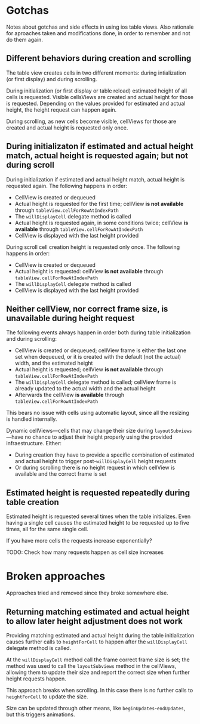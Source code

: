 Gotchas
=======
Notes about gotchas and side effects in using ios table views.
Also rationale for aproaches taken and modifications done, in order to remember and not do them again.



Different behaviors during creation and scrolling
-------------------------------------------------
The table view creates cells in two different moments: during intialization (or first display) and during scrolling.

During initialization (or first display or table reload) estimated height of all cells is requested. Visible cellsViews are created and actual height for those is requested. Depending on the values provided for estimated and actual height, the height request can happen again.

During scrolling, as new cells become visible, cellViews for those are created and actual height is requested only once.



During initializaton if estimated and actual height match, actual height is requested again; but not during scroll
---------------------------------------------------------------------------
During initialization if estimated and actual height match, actual height is requested again. The following happens in order:

- CellView is created or dequeued
- Actual height is requested for the first time; cellView **is not available** through `tableView.cellForRowAtIndexPath`
- The `willDisplayCell` delegate method is called
- Actual height is requested again, in some conditions twice; cellView **is available** through `tableView.cellForRowAtIndexPath`
- CellView is displayed with the last height provided

During scroll cell creation height is requested only once. The following happens in order:
- CellView is created or dequeued
- Actual height is requested: cellView **is not available** through `tableView.cellForRowAtIndexPath`
- The `willDisplayCell` delegate method is called
- CellView is displayed with the last height provided



Neither cellView, nor correct frame size, is unavailable during height request
---------------------------------------------------------------------------
The following events always happen in order both during table initialization and during scrolling:
- CellView is created or dequeued; cellView frame is either the last one set when dequeued, or it is created with the default (not the actual) width, and the estimated height
- Actual height is requested; cellView **is not available** through `tableView.cellForRowAtIndexPath`
- The `willDisplayCell` delegate method is called; cellView frame is already updated to the actual width and the actual height
- Afterwards the cellView **is available** through `tableView.cellForRowAtIndexPath`

This bears no issue with cells using automatic layout, since all the resizing is handled internally.

Dynamic cellViews—cells that may change their size during `layoutSubviews`—have no chance to adjust their height properly using the provided infraestructure. Either:
- During creation they have to provide a specific combination of estimated and actual height to trigger post-`willDisplayCell` height requests
- Or during scrolling there is no height request in which cellView is available and the correct frame is set




Estimated height is requested repeatedly during table creation
--------------------------------------------------------------
Estimated height is requested several times when the table initializes. Even having a single cell causes the estimated height to be requested up to five times, all for the same single cell.

If you have more cells the requests increase exponentially?

TODO: Check how many requests happen as cell size increases



Broken approaches
=================
Approaches tried and removed since they broke somewhere else.



Returning matching estimated and actual height to allow later height adjustment does not work
---------------------------------------------------------------------------
Providing matching estimated and actual height during the table initialization causes further calls to `heightForCell` to happen after the `willDisplayCell` delegate method is called.

At the `willDisplayCell` method call the frame correct frame size is set; the method was used to call the `layoutSubviews` method in the cellViews, allowing them to update their size and report the correct size when further height requests happen.

This approach breaks when scrolling. In this case there is no further calls to `heightForCell` to update the size.

Size can be updated through other means, like `beginUpdates`-`endUpdates`, but this triggers animations.
